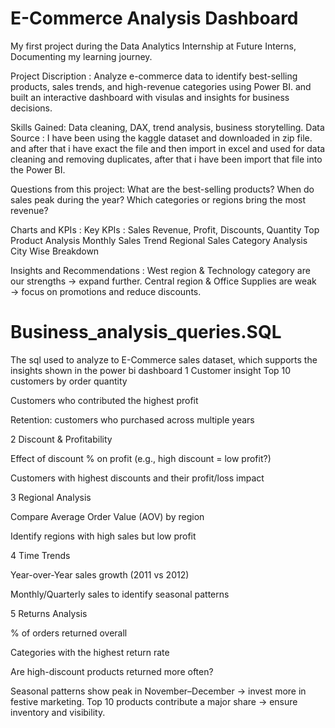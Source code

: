 # E-Commerce Analysis Dashboard
My first project during the Data Analytics Internship at Future Interns, Documenting my learning journey.

Project Discription : Analyze e-commerce data to identify best-selling products, sales trends,
and high-revenue categories using Power BI. and built an interactive dashboard with visulas and insights for business decisions.
 
Skills Gained: Data cleaning, DAX, trend analysis, business storytelling.
Data Source : I have been using the kaggle dataset and downloaded in zip file. and after that i have exact the file and then import in excel and used for data cleaning and removing duplicates, after that i have been import that file into the Power BI.

Questions from this project:
What are the best-selling products?
When do sales peak during the year?
Which categories or regions bring the most revenue?

Charts and KPIs :
Key KPIs : Sales Revenue, Profit, Discounts, Quantity
Top Product Analysis
Monthly Sales Trend
Regional Sales
Category  Analysis
City Wise Breakdown

Insights and Recommendations :
West region & Technology category are our strengths → expand further.
Central region & Office Supplies are weak → focus on promotions and reduce discounts.

# Business_analysis_queries.SQL
The sql used to analyze to E-Commerce sales dataset, which supports the insights shown in the power bi dashboard
1 Customer insight
 Top 10 customers by order quantity

Customers who contributed the highest profit

Retention: customers who purchased across multiple years

2 Discount & Profitability

Effect of discount % on profit (e.g., high discount = low profit?)

Customers with highest discounts and their profit/loss impact

3 Regional Analysis

Compare Average Order Value (AOV) by region

Identify regions with high sales but low profit

4 Time Trends

Year-over-Year sales growth (2011 vs 2012)

Monthly/Quarterly sales to identify seasonal patterns

5 Returns Analysis

% of orders returned overall

Categories with the highest return rate

Are high-discount products returned more often?

Seasonal patterns show peak in November–December → invest more in festive marketing.
Top 10 products contribute a major share → ensure inventory and visibility.
